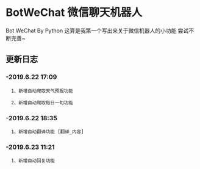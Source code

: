 # BotWeChat 微信聊天机器人
Bot WeChat By Python
这算是我第一个写出来关于微信机器人的小功能 尝试不断完善~

## 更新日志
### -2019.6.22 17:09

      1、新增自动爬取天气预报功能
      
      2、新增自动爬取每日一句功能
### -2019.6.22 18:35

      1、新增自动翻译功能 [翻译_内容]
### -2019.6.23 11:21

      1、新增自动回复功能

